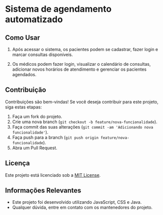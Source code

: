 # Sistema de agendamento automatizado

## Como Usar

1. Após acessar o sistema, os pacientes podem se cadastrar, fazer login e marcar consultas disponíveis.

2. Os médicos podem fazer login, visualizar o calendário de consultas, adicionar novos horários de atendimento e gerenciar os pacientes agendados.

## Contribuição

Contribuições são bem-vindas! Se você deseja contribuir para este projeto, siga estas etapas:

1. Faça um fork do projeto.
2. Crie uma nova branch (`git checkout -b feature/nova-funcionalidade`).
3. Faça commit das suas alterações (`git commit -am 'Adicionando nova funcionalidade'`).
4. Faça push para a branch (`git push origin feature/nova-funcionalidade`).
5. Abra um Pull Request.

## Licença

Este projeto está licenciado sob a [MIT License](https://opensource.org/licenses/MIT).

## Informações Relevantes

- Este projeto foi desenvolvido utilizando JavaScript, CSS e Java.
- Qualquer dúvida, entre em contato com os mantenedores do projeto.
